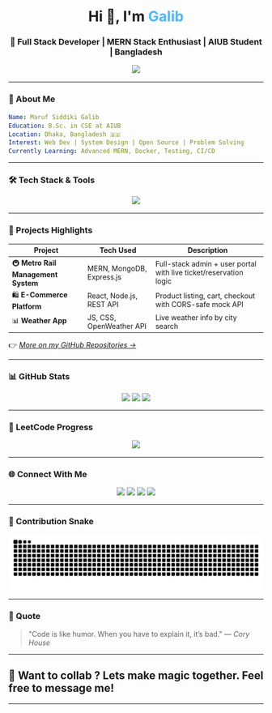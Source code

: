 
<!-- Banner 
<img src="https://elegantthemes.com/blog/wp-content/uploads/2017/07/programming-languages-to-learn-for-wordpress-featured-image.png" width="100%" alt="Banner" />
-->
<!-- Heading -->
<h1 align="center">Hi 👋, I'm <span style="color:#4db8ff;">Galib</span></h1>
<h3 align="center">🚀 Full Stack Developer | MERN Stack Enthusiast | AIUB Student | Bangladesh</h3>

<p align="center">
  <img src="https://readme-typing-svg.herokuapp.com?font=Fira+Code&weight=500&size=22&duration=2000&pause=1000&color=00FFFF&center=true&vCenter=true&width=600&lines=Turning+ideas+into+code.;Building+cool+stuff+on+the+web.;Learning+%26+growing+every+day."/>
</p>

---

### 🧠 About Me
```yaml
Name: Maruf Siddiki Galib
Education: B.Sc. in CSE at AIUB
Location: Dhaka, Bangladesh 🇧🇩
Interest: Web Dev | System Design | Open Source | Problem Solving
Currently Learning: Advanced MERN, Docker, Testing, CI/CD
```

---

### 🛠️ Tech Stack & Tools

<div align="center">
  <img src="https://skillicons.dev/icons?i=react,nextjs,nodejs,mongodb,express,ts,js,html,css,tailwind,bootstrap,java,cpp,cs,dotnet,python,mysql" />
</div>

---

### 🚀 Projects Highlights

| Project | Tech Used | Description |
|--------|-----------|-------------|
| 🚇 **Metro Rail Management System** | MERN, MongoDB, Express.js | Full-stack admin + user portal with live ticket/reservation logic |
| 🛍️ **E-Commerce Platform** | React, Node.js, REST API | Product listing, cart, checkout with CORS-safe mock API |
| 📊 **Weather App** | JS, CSS, OpenWeather API | Live weather info by city search |

👉 *[More on my GitHub Repositories →](https://github.com/MarufSiddikiGalib?tab=repositories)*

---

### 📊 GitHub Stats

<div align="center">
  <img src="https://github-readme-stats.vercel.app/api?username=MarufSiddikiGalib&show_icons=true&theme=radical&hide_border=true" height="160" />
  <img src="https://streak-stats.demolab.com?user=MarufSiddikiGalib&theme=radical&hide_border=true" height="160" />
  <img src="https://github-readme-stats.vercel.app/api/top-langs/?username=MarufSiddikiGalib&layout=compact&theme=radical&hide_border=true" height="160" />
</div>

---

### 🧠 LeetCode Progress

<p align="center">
  <img src="https://leetcard.jacoblin.cool/marufsiddikigalib?font=Dancing_Script&ext=heatmap" height="200" />
</p>

---

### 🌐 Connect With Me

<p align="center">
  <a href="https://www.linkedin.com/in/maruf-siddiki-galib-7360092b5/"><img src="https://img.shields.io/badge/LinkedIn-blue?logo=linkedin&style=for-the-badge&logoColor=white" /></a>
  <a href="mailto:marufsiddikigalib@gmail.com"><img src="https://img.shields.io/badge/Gmail-red?logo=gmail&style=for-the-badge&logoColor=white" /></a>
  <a href="https://www.instagram.com/marufsiddikigalib/"><img src="https://img.shields.io/badge/Instagram-purple?logo=instagram&style=for-the-badge&logoColor=white" /></a>
  <a href="https://www.facebook.com/marufsiddiki.galib.5/"><img src="https://img.shields.io/badge/Facebook-1877F2?logo=facebook&style=for-the-badge&logoColor=white" /></a>
</p>

---

### 🐍 Contribution Snake

<p align="center">
  <img src="https://raw.githubusercontent.com/MarufSiddikiGalib/MarufSiddikiGalib/output/snake.svg" alt="Snake animation" />
</p>

---

### 📌 Quote

> "Code is like humor. When you have to explain it, it’s bad." — *Cory House*

---

## 💬 Want to collab ? Lets make magic together. Feel free to message me!

---





